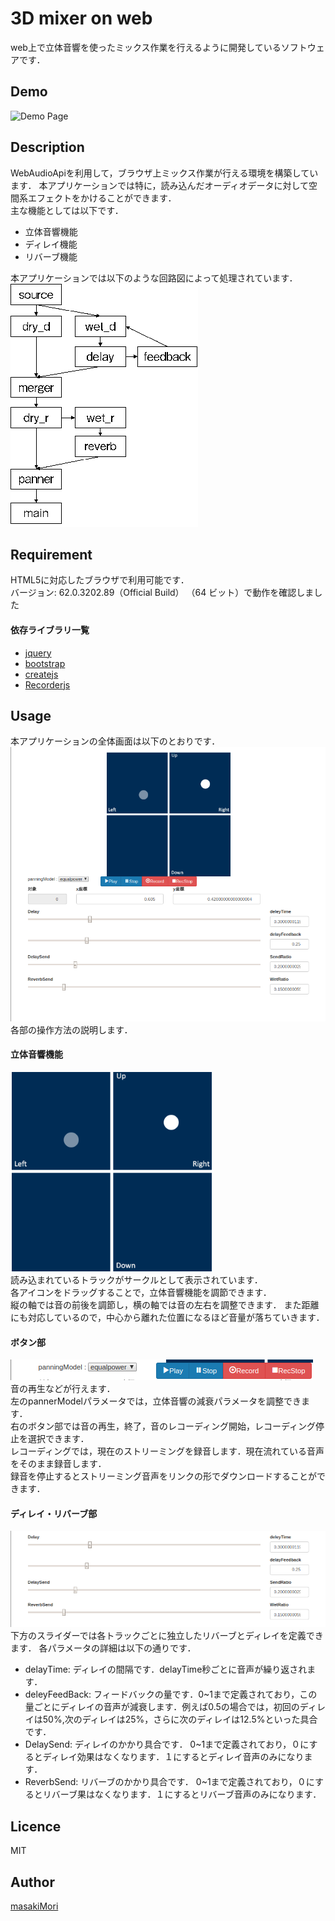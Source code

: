 3D mixer on web
====
web上で立体音響を使ったミックス作業を行えるように開発しているソフトウェアです．

## Demo
![Demo Page](https://m-masaki72.github.io/audioMixcer/)

## Description
WebAudioApiを利用して，ブラウザ上ミックス作業が行える環境を構築しています．
本アプリケーションでは特に，読み込んだオーディオデータに対して空間系エフェクトをかけることができます．  
主な機能としては以下です．  
- 立体音響機能
- ディレイ機能
- リバーブ機能

本アプリケーションでは以下のような回路図によって処理されています．  
![回路図](./fig/circuit_diagram.png)

## Requirement
HTML5に対応したブラウザで利用可能です．  
バージョン: 62.0.3202.89（Official Build） （64 ビット）で動作を確認しました
#### 依存ライブラリ一覧
- [jquery](https://jquery.com/)
- [bootstrap](https://getbootstrap.com/)
- [createjs](https://createjs.com/)
- [Recorderjs](https://github.com/mattdiamond/Recorderjs)

## Usage
本アプリケーションの全体画面は以下のとおりです．
![全体図](./fig/overview.png)
各部の操作方法の説明します．

#### 立体音響機能
![立体音響](./fig/3dsound.png)  
読み込まれているトラックがサークルとして表示されています．  
各アイコンをドラッグすることで，立体音響機能を調節できます．  
縦の軸では音の前後を調節し，横の軸では音の左右を調整できます．
また距離にも対応しているので，中心から離れた位置になるほど音量が落ちていきます．

#### ボタン部
![ボタン](./fig/buttons.png)  
音の再生などが行えます．  
左のpannerModelパラメータでは，立体音響の減衰パラメータを調整できます．  
右のボタン部では音の再生，終了，音のレコーディング開始，レコーディング停止を選択できます．  
レコーディングでは，現在のストリーミングを録音します．現在流れている音声をそのまま録音します．  
録音を停止するとストリーミング音声をリンクの形でダウンロードすることができます．

#### ディレイ・リバーブ部
![ディレイとリバーブ](./fig/sliders.png)  
下方のスライダーでは各トラックごとに独立したリバーブとディレイを定義できます．
各パラメータの詳細は以下の通りです．
- delayTime: ディレイの間隔です．delayTime秒ごとに音声が繰り返されます．
- deleyFeedBack: フィードバックの量です．0~1まで定義されており，この量ごとにディレイの音声が減衰します．例えば0.5の場合では，初回のディレイは50%,次のディレイは25%，さらに次のディレイは12.5%といった具合です．
- DelaySend: ディレイのかかり具合です． 0~1まで定義されており，０にするとディレイ効果はなくなります．１にするとディレイ音声のみになります．
- ReverbSend: リバーブのかかり具合です． 0~1まで定義されており，０にするとリバーブ果はなくなります．１にするとリバーブ音声のみになります．




## Licence
MIT

## Author
[masakiMori](https://github.com/m-masaki72)

